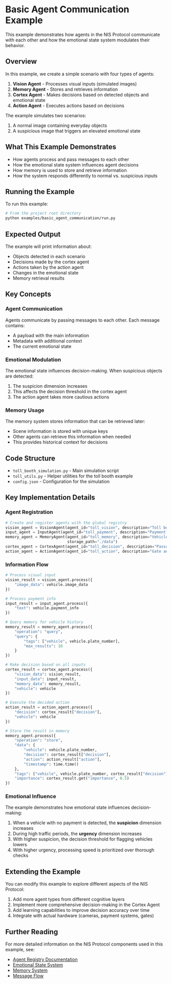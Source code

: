 # Basic Agent Communication Example

This example demonstrates how agents in the NIS Protocol communicate with each other and how the emotional state system modulates their behavior.

## Overview

In this example, we create a simple scenario with four types of agents:

1. **Vision Agent** - Processes visual inputs (simulated images)
2. **Memory Agent** - Stores and retrieves information
3. **Cortex Agent** - Makes decisions based on detected objects and emotional state
4. **Action Agent** - Executes actions based on decisions

The example simulates two scenarios:

1. A normal image containing everyday objects
2. A suspicious image that triggers an elevated emotional state

## What This Example Demonstrates

- How agents process and pass messages to each other
- How the emotional state system influences agent decisions
- How memory is used to store and retrieve information
- How the system responds differently to normal vs. suspicious inputs

## Running the Example

To run this example:

```bash
# From the project root directory
python examples/basic_agent_communication/run.py
```

## Expected Output

The example will print information about:

- Objects detected in each scenario
- Decisions made by the cortex agent
- Actions taken by the action agent
- Changes in the emotional state
- Memory retrieval results

## Key Concepts

### Agent Communication

Agents communicate by passing messages to each other. Each message contains:

- A payload with the main information
- Metadata with additional context
- The current emotional state

### Emotional Modulation

The emotional state influences decision-making. When suspicious objects are detected:

1. The suspicion dimension increases
2. This affects the decision threshold in the cortex agent
3. The action agent takes more cautious actions

### Memory Usage

The memory system stores information that can be retrieved later:

- Scene information is stored with unique keys
- Other agents can retrieve this information when needed
- This provides historical context for decisions

## Code Structure

- `toll_booth_simulation.py` - Main simulation script
- `toll_utils.py` - Helper utilities for the toll booth example
- `config.json` - Configuration for the simulation

## Key Implementation Details

### Agent Registration

```python
# Create and register agents with the global registry
vision_agent = VisionAgent(agent_id="toll_vision", description="Toll booth camera")
input_agent = InputAgent(agent_id="toll_payment", description="Payment processor")
memory_agent = MemoryAgent(agent_id="toll_memory", description="Vehicle history", 
                           storage_path="./data")
cortex_agent = CortexAgent(agent_id="toll_decision", description="Passage decision maker")
action_agent = ActionAgent(agent_id="toll_action", description="Gate and alert controller")
```

### Information Flow

```python
# Process visual input
vision_result = vision_agent.process({
    "image_data": vehicle.image_data
})

# Process payment info
input_result = input_agent.process({
    "text": vehicle.payment_info
})

# Query memory for vehicle history
memory_result = memory_agent.process({
    "operation": "query",
    "query": {
        "tags": ["vehicle", vehicle.plate_number],
        "max_results": 10
    }
})

# Make decision based on all inputs
cortex_result = cortex_agent.process({
    "vision_data": vision_result,
    "input_data": input_result,
    "memory_data": memory_result,
    "vehicle": vehicle
})

# Execute the decided action
action_result = action_agent.process({
    "decision": cortex_result["decision"],
    "vehicle": vehicle
})

# Store the result in memory
memory_agent.process({
    "operation": "store",
    "data": {
        "vehicle": vehicle.plate_number,
        "decision": cortex_result["decision"],
        "action": action_result["action"],
        "timestamp": time.time()
    },
    "tags": ["vehicle", vehicle.plate_number, cortex_result["decision"]],
    "importance": cortex_result.get("importance", 0.5)
})
```

### Emotional Influence

The example demonstrates how emotional state influences decision-making:

1. When a vehicle with no payment is detected, the **suspicion** dimension increases
2. During high traffic periods, the **urgency** dimension increases
3. With higher suspicion, the decision threshold for flagging vehicles lowers
4. With higher urgency, processing speed is prioritized over thorough checks

## Extending the Example

You can modify this example to explore different aspects of the NIS Protocol:

1. Add more agent types from different cognitive layers
2. Implement more comprehensive decision-making in the Cortex Agent
3. Add learning capabilities to improve decision accuracy over time
4. Integrate with actual hardware (cameras, payment systems, gates)

## Further Reading

For more detailed information on the NIS Protocol components used in this example, see:

- [Agent Registry Documentation](../../docs/agent_registry.md)
- [Emotional State System](../../docs/emotional_state.md)
- [Memory System](../../docs/memory_system.md)
- [Message Flow](../../docs/message_flow.md) 